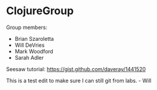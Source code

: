 # ClojureGroup
Group members:
  - Brian Szaroletta
  - Will DeVries
  - Mark Woodford
  - Sarah Adler

Seesaw tutorial:
https://gist.github.com/daveray/1441520

This is a test edit to make sure I can still git from labs. - Will

